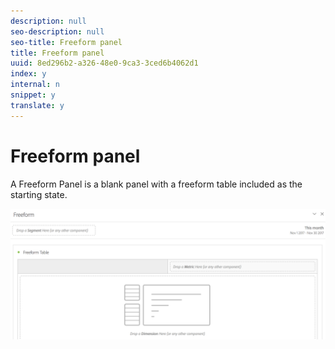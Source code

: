 ```yaml
---
description: null
seo-description: null
seo-title: Freeform panel
title: Freeform panel
uuid: 8ed296b2-a326-48e0-9ca3-3ced6b4062d1
index: y
internal: n
snippet: y
translate: y
---
```


# Freeform panel

A Freeform Panel is a blank panel with a freeform table included as the starting state. 

![](../../assets/freeform-panel.png) 
